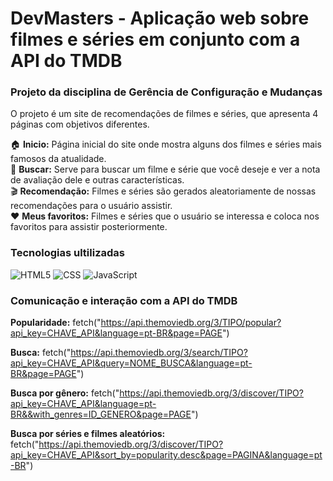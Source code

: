 # DevMasters - Aplicação web sobre filmes e séries em conjunto com a API do TMDB

### Projeto da disciplina de Gerência de Configuração e Mudanças

O projeto é um site de recomendações de filmes e séries, que apresenta 4 páginas com objetivos diferentes. <br>


🏠 <b>Inicio:</b> Página inicial do site onde mostra alguns dos filmes e séries mais famosos da atualidade.<br>
🔎 <b>Buscar:</b> Serve para buscar um filme e série que você deseje e ver a nota de avaliação dele e outras características.<br>
🎬 <b>Recomendação:</b> Filmes e séries são gerados aleatoriamente de nossas recomendações para o usuário assistir.<br>
❤️ <b>Meus favoritos:</b> Filmes e séries que o usuário se interessa e coloca nos favoritos para assistir posteriormente.


### Tecnologias ultilizadas

![HTML5](https://img.shields.io/badge/HTML5-E34F26?style=for-the-badge&logo=html5&logoColor=white)
![CSS](https://img.shields.io/badge/CSS3-1572B6?style=for-the-badge&logo=css3&logoColor=white)
![JavaScript](    https://img.shields.io/badge/JavaScript-F7DF1E?style=for-the-badge&logo=javascript&logoColor=black)

### Comunicação e interação com a API do TMDB

<b>Popularidade:</b> fetch("https://api.themoviedb.org/3/TIPO/popular?api_key=CHAVE_API&language=pt-BR&page=PAGE")

<b>Busca:</b> fetch("https://api.themoviedb.org/3/search/TIPO?api_key=CHAVE_API&query=NOME_BUSCA&language=pt-BR&page=PAGE")

<b>Busca por gênero:</b> fetch("https://api.themoviedb.org/3/discover/TIPO?api_key=CHAVE_API&language=pt-BR&&with_genres=ID_GENERO&page=PAGE")

<b>Busca por séries e filmes aleatórios:</b> fetch("https://api.themoviedb.org/3/discover/TIPO?api_key=CHAVE_API&sort_by=popularity.desc&page=PAGINA&language=pt-BR")